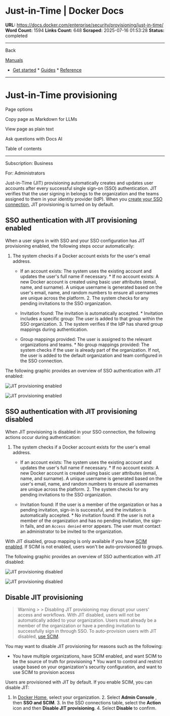 # Just-in-Time | Docker Docs

**URL:** https://docs.docker.com/enterprise/security/provisioning/just-in-time/
**Word Count:** 1594
**Links Count:** 648
**Scraped:** 2025-07-16 01:53:28
**Status:** completed

---

Back

[Manuals](https://docs.docker.com/manuals/)

  * [Get started](https://docs.docker.com/get-started/)   * [Guides](https://docs.docker.com/guides/)   * [Reference](https://docs.docker.com/reference/)

* * *

# Just-in-Time provisioning

Page options

Copy page as Markdown for LLMs

View page as plain text

Ask questions with Docs AI

Table of contents

* * *

Subscription: Business

For: Administrators

Just-in-Time \(JIT\) provisioning automatically creates and updates user accounts after every successful single sign-on \(SSO\) authentication. JIT verifies that the user signing in belongs to the organization and the teams assigned to them in your identity provider \(IdP\). When you [create your SSO connection](https://docs.docker.com/enterprise/security/single-sign-on/), JIT provisioning is turned on by default.

## SSO authentication with JIT provisioning enabled

When a user signs in with SSO and your SSO configuration has JIT provisioning enabled, the following steps occur automatically:

  1. The system checks if a Docker account exists for the user's email address.

     * If an account exists: The system uses the existing account and updates the user's full name if necessary.      * If no account exists: A new Docker account is created using basic user attributes \(email, name, and surname\). A unique username is generated based on the user's email, name, and random numbers to ensure all usernames are unique across the platform.   2. The system checks for any pending invitations to the SSO organization.

     * Invitation found: The invitation is automatically accepted.      * Invitation includes a specific group: The user is added to that group within the SSO organization.   3. The system verifies if the IdP has shared group mappings during authentication.

     * Group mappings provided: The user is assigned to the relevant organizations and teams.      * No group mappings provided: The system checks if the user is already part of the organization. If not, the user is added to the default organization and team configured in the SSO connection.

The following graphic provides an overview of SSO authentication with JIT enabled:

![JIT provisioning enabled](https://docs.docker.com/enterprise/security/images/jit-enabled-flow.svg)

![JIT provisioning enabled](https://docs.docker.com/enterprise/security/images/jit-enabled-flow.svg)

## SSO authentication with JIT provisioning disabled

When JIT provisioning is disabled in your SSO connection, the following actions occur during authentication:

  1. The system checks if a Docker account exists for the user's email address.

     * If an account exists: The system uses the existing account and updates the user's full name if necessary.      * If no account exists: A new Docker account is created using basic user attributes \(email, name, and surname\). A unique username is generated based on the user's email, name, and random numbers to ensure all usernames are unique across the platform.   2. The system checks for any pending invitations to the SSO organization.

     * Invitation found: If the user is a member of the organization or has a pending invitation, sign-in is successful, and the invitation is automatically accepted.      * No invitation found: If the user is not a member of the organization and has no pending invitation, the sign-in fails, and an `Access denied` error appears. The user must contact an administrator to be invited to the organization.

With JIT disabled, group mapping is only available if you have [SCIM enabled](https://docs.docker.com/enterprise/security/provisioning/scim/#enable-scim-in-docker). If SCIM is not enabled, users won't be auto-provisioned to groups.

The following graphic provides an overview of SSO authentication with JIT disabled:

![JIT provisioning disabled](https://docs.docker.com/enterprise/security/images/jit-disabled-flow.svg)

![JIT provisioning disabled](https://docs.docker.com/enterprise/security/images/jit-disabled-flow.svg)

## Disable JIT provisioning

> Warning >  > Disabling JIT provisioning may disrupt your users' access and workflows. With JIT disabled, users will not be automatically added to your organization. Users must already be a member of the organization or have a pending invitation to successfully sign in through SSO. To auto-provision users with JIT disabled, [use SCIM](https://docs.docker.com/enterprise/security/provisioning/scim/).

You may want to disable JIT provisioning for reasons such as the following:

  * You have multiple organizations, have SCIM enabled, and want SCIM to be the source of truth for provisioning   * You want to control and restrict usage based on your organization's security configuration, and want to use SCIM to provision access

Users are provisioned with JIT by default. If you enable SCIM, you can disable JIT:

  1. In [Docker Home](https://app.docker.com/), select your organization.   2. Select **Admin Console** , then **SSO and SCIM**.   3. In the SSO connections table, select the **Action** icon and then **Disable JIT provisioning**.   4. Select **Disable** to confirm.